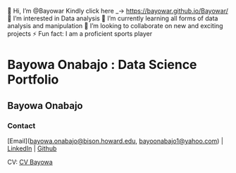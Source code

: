 👋 Hi, I’m @Bayowar
Kindly click here _-> https://bayowar.github.io/Bayowar/
👀 I’m interested in Data analysis
🌱 I’m currently learning all forms of data analysis and manipulation
💞️ I’m looking to collaborate on new and exciting projects
⚡ Fun fact: I am a proficient sports player

# Bayowa Onabajo : Data Science Portfolio
## Bayowa Onabajo
### Contact
[Email](bayowa.onabajo@bison.howard.edu, bayoonabajo1@yahoo.com) | [LinkedIn](https://www.linkedin.com/in/bayowa-onabajo-mbchb-3b7993170/) | [Github](https://Bayowar.github.io/)

CV: [CV Bayowa](2025_DigitalResume.html)

<!---
Bayowar/Bayowar is a ✨ special ✨ repository because its `README.md` (this file) appears on your GitHub profile.
You can click the Preview link to take a look at your changes.
--->
